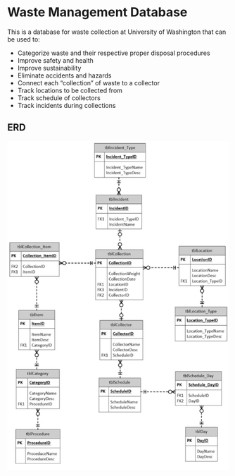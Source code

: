 # Waste Management Database

This is a database for waste collection at University of Washington that can be used to:
- Categorize waste and their respective proper disposal procedures
- Improve safety and health
- Improve sustainability
- Eliminate accidents and hazards
- Connect each “collection” of waste to a collector
- Track locations to be collected from
- Track schedule of collectors
- Track incidents during collections

## ERD
![](./erd.png)
